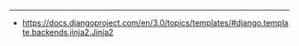 

---

- https://docs.djangoproject.com/en/3.0/topics/templates/#django.template.backends.jinja2.Jinja2

